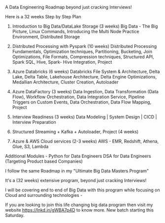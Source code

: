 A Data Engineering Roadmap beyond just cracking Interviews!

Here is a 32 weeks Step by Step Plan

1. Introduction to Big Data/DataLake Storage (3 weeks)
Big Data - The Big Picture, Linux Commands, Introducing the Multi Node Practice Environment, Distributed Storage

2. Distributed Processing with Pyspark (10 weeks)
Distributed Processing Fundamentals, Optimization techniques, Partitioning, Bucketing, Join Optimizations, File Formats, Compression techniques, Structured API, Spark SQL, Hive, Spark- Hive Integration, Project

3. Azure Databricks (6 weeks)
Databricks File System & Architecture, Delta Lake, Delta Table, Lakehouse Architecture, Delta Engine Optimizations, Medallian Architecture, Cluster Creation, Autoloader

4. Azure DataFactory (3 weeks)
Data Ingestion, Data Transformation (Data Flow), Workflow Orchestration, Data Integration Service, Pipeline Triggers on Custom Events, Data Orchestration, Data Flow Mapping, Project

5. Interview Readiness (3 weeks)
Data Modeling | System Design | CICD | Interview Preparation

6. Structured Streaming + Kafka + Autoloader, Project (4 weeks)

7. Azure & AWS Cloud services (2-3 weeks)
AWS - EMR, Redshift, Athena, Glue, S3, Lambda

Additional Modules -
Python for Data Engineers
DSA for Data Engineers (Targeting Product based Companies)

I follow the same Roadmap in my "Ultimate Big Data Masters Program"

It's a (32 weeks) extensive program, beyond just cracking Interviews!

I will be covering end to end of Big Data with this program while focusing on Cloud and surrounding technologies -

If you are looking to join this life changing big data program then visit my website https://lnkd.in/gWBA7p4D to know more. New batch starting this Saturday.

